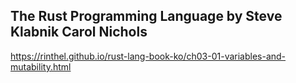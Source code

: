 ## The Rust Programming Language by Steve Klabnik Carol Nichols

https://rinthel.github.io/rust-lang-book-ko/ch03-01-variables-and-mutability.html
